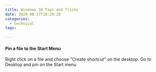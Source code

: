 ```yaml
---
title: Windows 10 Tips and Tricks
date: 2020-08-17T18:29:28
categories:
  - technical
tags:
  
---
```



#### Pin a file to the Start Menu

Right click on a file and choose "Create shortcut" on the desktop. Go to Desktop and pin on the Start menu

